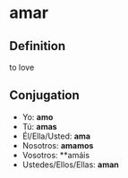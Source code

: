 # amar

## Definition
to love

## Conjugation

- Yo: **amo**
- Tú: **amas**
- Él/Ella/Usted: **ama**
- Nosotros: **amamos**
- Vosotros: **amáis
- Ustedes/Ellos/Ellas: **aman**